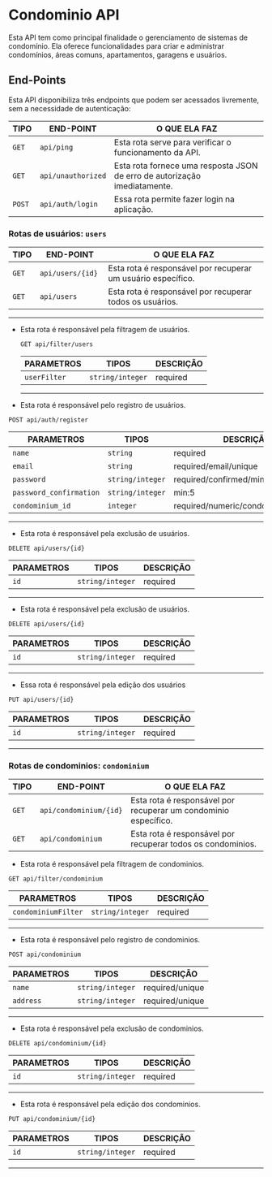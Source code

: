 # Condominio API
Esta API tem como principal finalidade o gerenciamento de sistemas de condomínio. Ela oferece funcionalidades para criar e administrar condomínios, áreas comuns, apartamentos, garagens e usuários.

## End-Points

Esta API disponibiliza três endpoints que podem ser acessados livremente, sem a necessidade de autenticação:

| TIPO | END-POINT | O QUE ELA FAZ |
|-----------------------|-----------------------|-----------------------|
| `GET`    | `api/ping`     |Esta rota serve para verificar o funcionamento da API.|
| `GET`   | `api/unauthorized`     |Esta rota fornece uma resposta JSON de erro de autorização imediatamente.|
| `POST`     | `api/auth/login `    |Essa rota permite fazer login na aplicação.|

### Rotas de usuários: `users`

| TIPO | END-POINT | O QUE ELA FAZ |
|-----------------------|-----------------------|-----------------------|
| `GET`     | `api/users/{id} `    |Esta rota é responsável por recuperar um usuário específico.|
| `GET`     | `api/users`    |Esta rota é responsável por recuperar todos os usuários.|

***

- Esta rota é responsável pela filtragem de usuários.
    ```http
    GET api/filter/users
    ```
    | PARAMETROS | TIPOS | DESCRIÇÃO |
    |-----------------------|-----------------------|-----------------------|
    | `userFilter`    | `string/integer`     |required|
    
    ***

- Esta rota é responsável pelo registro de usuários.
```http
POST api/auth/register
```
| PARAMETROS | TIPOS | DESCRIÇÃO |
|-----------------------|-----------------------|-----------------------|
| `name`    | `string`     |required|
| `email`    | `string`     |required/email/unique|
| `password`    | `string/integer`     |required/confirmed/min:5|
| `password_confirmation`    | `string/integer`     |min:5|
| `condominium_id`    | `integer`     |required/numeric/condominium_exists|

***

- Esta rota é responsável pela exclusão de usuários.
```http
DELETE api/users/{id}
```
| PARAMETROS | TIPOS | DESCRIÇÃO |
|-----------------------|-----------------------|-----------------------|
| `id`    | `string/integer`     |required|

***

- Esta rota é responsável pela exclusão de usuários.
```http
DELETE api/users/{id}
```
| PARAMETROS | TIPOS | DESCRIÇÃO |
|-----------------------|-----------------------|-----------------------|
| `id`    | `string/integer`     |required|

***

- Essa rota é responsável pela edição dos usuários
```http
PUT api/users/{id}
```
| PARAMETROS | TIPOS | DESCRIÇÃO |
|-----------------------|-----------------------|-----------------------|
| `id`    | `string/integer`     |required|

***

### Rotas de condominios: `condominium`

| TIPO | END-POINT | O QUE ELA FAZ |
|-----------------------|-----------------------|-----------------------|
| `GET`     | `api/condominium/{id}`    |Esta rota é responsável por recuperar um condominio específico.|
| `GET`     | `api/condominium`    |Esta rota é responsável por recuperar todos os condominios.|

- Esta rota é responsável pela filtragem de condominios.
```http
GET api/filter/condominium
```
| PARAMETROS | TIPOS | DESCRIÇÃO |
|-----------------------|-----------------------|-----------------------|
| `condominiumFilter`    | `string/integer`     |required|

***

- Esta rota é responsável pelo registro de condominios.
```http
POST api/condominium
```
| PARAMETROS | TIPOS | DESCRIÇÃO |
|-----------------------|-----------------------|-----------------------|
| `name`    | `string/integer`     |required/unique|
| `address`    | `string/integer`     |required/unique|

***

- Esta rota é responsável pela exclusão de condominios.
```http
DELETE api/condominium/{id}
```
| PARAMETROS | TIPOS | DESCRIÇÃO |
|-----------------------|-----------------------|-----------------------|
| `id`    | `string/integer`     |required|

***

- Esta rota é responsável pela edição dos condominios.
```http
PUT api/condominium/{id}
```
| PARAMETROS | TIPOS | DESCRIÇÃO |
|-----------------------|-----------------------|-----------------------|
| `id`    | `string/integer`     |required|

***

